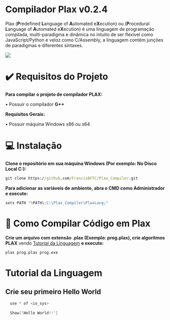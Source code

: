 # Compilador Plax v0.2.4

Plax (**P**redefined **L**anguage of **A**utomated e**X**ecution) ou (**P**rocedural **L**anguage of **A**utomated e**X**ecution) é uma linguagem de programação compilada, multi-paradigma e dinâmica no intuito de ser flexível como JavaScript/Python e veloz como C/Assembly, a linguagem contém junções de paradigmas e diferentes sintaxes.

<img src="https://imgur.com/huBWl6V.png">

# ✔️ Requisitos do Projeto
  
**Para compilar o projeto de compilador PLAX:**
 
 • Possuir o compilador **G++**
    
**Requisitos Gerais:**
      
 • Possuir máquina Windows x86 ou x64
    
# 💻 Instalação

**Clone o repositório em sua máquina Windows (Por exemplo: No Disco Local C:):**
```bat
git clone https://github.com/FrancisBFTC/Plax_Compiler.git
```

**Para adicionar as variáveis de ambiente, abra o CMD como Administrador e execute:**
```bat
setx PATH "%PATH%;C:\Plax_Compiler\PlaxLang;"
```

# 📜 Como Compilar Código em Plax

**Crie um arquivo com extensão .plax (Exemplo: prog.plax), crie algoritmos PLAX** vendo <a href="#tutorial">Tutorial da Linguagem</a> **e execute:**
```bat
plax prog.plax prog.exe
```

<a name="tutorial"></a>
# Tutorial da Linguagem

  ## Crie seu primeiro Hello World
  
  ```cs
    use * of <io_sys>
    
    Show['Hello World!!']
  ```




